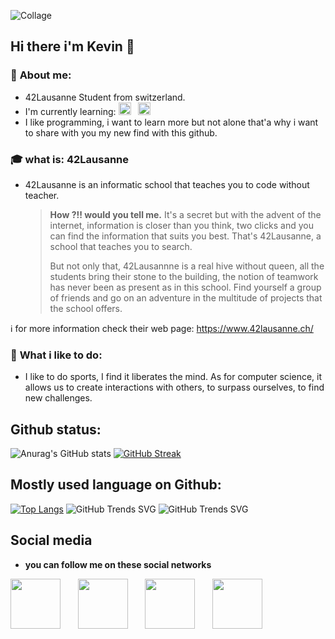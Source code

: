 
![Collage](https://user-images.githubusercontent.com/92105776/209559105-b1a66f8b-001a-44cc-b7b6-4d2193b7d9fb.jpg)

## Hi there i'm Kevin 👋

<!--
**0xCAF3D0OD/0xCAF3D0OD** is a ✨ _special_ ✨ repository because its `README.md` (this file) appears on your GitHub profile.

Here are some ideas to get you started:

- 🔭 I’m currently working on little project for the 42 school in Lausanne
- 🌱 I’m currently learning C and C++
- ⚡ Fun fact: I was very bad at math
-->
### 🙋 **About me:** 
* 42Lausanne Student from switzerland.
* I'm currently learning:
<img src="https://cdn.simpleicons.org/c/333333" height="20" width="20">&nbsp;&nbsp;&nbsp;<img src="https://cdn.simpleicons.org/c++/333333" height="20" width="20">
* I like programming, i want to learn more but not alone that'a why i want to share with you my new find with this github.

### 🎓 **what is:** 42Lausanne
* 42Lausanne is an informatic school that teaches you to code without teacher.

  >**How ?!! would you tell me.** It's a secret but with the advent of the internet, information is closer than you think, two clicks and you can find the information that suits you best. That's 42Lausanne, a school that teaches you to search.
  >
  >But not only that, 42Lausannne is a real hive without queen, all the students bring their stone to the building, the notion of teamwork has never been as present as in this school. Find yourself a group of friends and go on an adventure in the multitude of projects that the school offers.
>
ℹ for more information check their web page: https://www.42lausanne.ch/
### 🏃 **What i like to do:** 
* I like to do sports, I find it liberates the mind. As for computer science, it allows us to create interactions with others, to surpass ourselves, to find new challenges.



## Github status:
![Anurag's GitHub stats](https://github-readme-stats.vercel.app/api?username=0xCAF3D0OD&show_icons=true&theme=dracula)
[![GitHub Streak](https://github-readme-streak-stats.herokuapp.com?user=0xCAF3D0OD&theme=dracula&date_format=j%20M%5B%20Y%5D&mode=weekly)](https://git.io/streak-stats)

## Mostly used language on Github:
[![Top Langs](https://github-readme-stats.vercel.app/api/top-langs/?username=0xCAF3D0OD)](https://github.com/0xCAF3D0OD/github-readme-stats)
![GitHub Trends SVG](https://api.githubtrends.io/user/svg/0xCAF3D0OD/langs?time_range=one_year&use_percent=True&group=other&theme=classic)
![GitHub Trends SVG](https://api.githubtrends.io/user/svg/0xCAF3D0OD/repos?time_range=one_year&group=other&theme=classic)

## Social media
* **you can follow me on these social networks**

[<img src="https://cdn.simpleicons.org/42/333333" height="80" width="80">](https://profile.intra.42.fr/users/kdi-noce)
&nbsp;&nbsp;&nbsp;&nbsp;&nbsp;
[<img src="https://cdn.simpleicons.org/linkedin/333333" height="80" width="80">](https://www.linkedin.com/in/kevin-di-nocera-175779248/)
&nbsp;&nbsp;&nbsp;&nbsp;&nbsp;
[<img src="https://cdn.simpleicons.org/instagram/333333" height="80" width="80">](https://www.instagram.com/iamk_3.0/?hl=fr)
&nbsp;&nbsp;&nbsp;&nbsp;&nbsp;
[<img src="https://cdn.simpleicons.org/twitter/333333" height="80" width="80">](https://twitter.com/KNocera)
